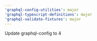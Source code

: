 ```yaml
---
'graphql-config-utilities': major
'graphql-typescript-definitions': major
'graphql-validate-fixtures': major
---
```


Update graphql-config to 4

